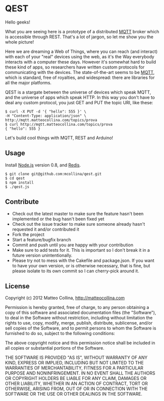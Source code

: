 
# QEST

Hello geeks!

What you are seeing here is a prototype of a distributed [MQTT](http://mqtt.org) broker which is accessible through REST.
That's a lot of jargon, so let me show you the whole picture!

Here we are dreaming a Web of Things, where you can reach (and interact) with each of your "real" devices using the web,
as it's the Way everybody interacts with a computer these days.
However it's somewhat hard to build these kind of apps, so researchers have written custom protocols for communicating 
with the devices.
The state-of-the-art seems to be [MQTT](http://mqtt.org), which is standard, free of royalties, and widespread: 
there are libraries for all the major platforms.

QEST is a stargate between the universe of devices which speak MQTT, and the universe of apps which
speak HTTP.
In this way you don't have to deal any custom protocol, you just GET and PUT the topic URI, like these:

    $ curl -X PUT -d '{ "hello": 555 }' \
    -H "Content-Type: application/json" \
    http://mqtt.matteocollina.com/topics/prova
    $ curl http://mqtt.matteocollina.com/topics/prova
    { "hello": 555 }

Let's build cool things with MQTT, REST and Arduino!

## Usage

Install [Node.js](http://nodejs.org) version 0.8, and
[Redis](http://redis.io).

```
$ git clone git@github.com:mcollina/qest.git
$ cd qest
$ npm install
$ ./qest.js
```

## Contribute

* Check out the latest master to make sure the feature hasn't been
  implemented or the bug hasn't been fixed yet
* Check out the issue tracker to make sure someone already hasn't
  requested it and/or contributed it
* Fork the project
* Start a feature/bugfix branch
* Commit and push until you are happy with your contribution
* Make sure to add tests for it. This is important so I don't break it
  in a future version unintentionally.
* Please try not to mess with the Cakefile and package.json. If you
  want to have your own version, or is otherwise necessary, that is
  fine, but please isolate to its own commit so I can cherry-pick around
  it.

## License

Copyright (c) 2012 Matteo Collina, http://matteocollina.com

Permission is hereby granted, free of charge, to any person
obtaining a copy of this software and associated documentation
files (the "Software"), to deal in the Software without
restriction, including without limitation the rights to use,
copy, modify, merge, publish, distribute, sublicense, and/or sell
copies of the Software, and to permit persons to whom the
Software is furnished to do so, subject to the following
conditions:

The above copyright notice and this permission notice shall be
included in all copies or substantial portions of the Software.

THE SOFTWARE IS PROVIDED "AS IS", WITHOUT WARRANTY OF ANY KIND,
EXPRESS OR IMPLIED, INCLUDING BUT NOT LIMITED TO THE WARRANTIES
OF MERCHANTABILITY, FITNESS FOR A PARTICULAR PURPOSE AND
NONINFRINGEMENT. IN NO EVENT SHALL THE AUTHORS OR COPYRIGHT
HOLDERS BE LIABLE FOR ANY CLAIM, DAMAGES OR OTHER LIABILITY,
WHETHER IN AN ACTION OF CONTRACT, TORT OR OTHERWISE, ARISING
FROM, OUT OF OR IN CONNECTION WITH THE SOFTWARE OR THE USE OR
OTHER DEALINGS IN THE SOFTWARE.
